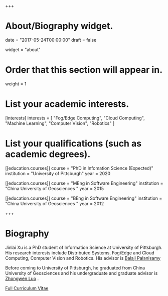 +++
# About/Biography widget.

date = "2017-05-24T00:00:00"
draft = false

widget = "about"

# Order that this section will appear in.
weight = 1

# List your academic interests.
[interests]
  interests = [
    "Fog/Edge Computing",
    "Cloud Computing",
    "Machine Learning",
    "Computer Vision",
	"Robotics"
  ]

# List your qualifications (such as academic degrees).
[[education.courses]]
  course = "PhD in Infomation Science (Expected)"
  institution = "University of Pittsburgh"
  year = 2020

[[education.courses]]
  course = "MEng in Software Engineering"
  institution = "China University of Geosciences "
  year = 2015

[[education.courses]]
  course = "BEng in Software Engineering"
  institution = "China University of Geosciences "
  year = 2012
 
+++

# Biography

Jinlai Xu is a PhD student of Information Science at University of Pittsburgh. His research interests include Distributed Systems, Fog/Edge and Cloud Computing, Computer Vision and Robotics. 
His advisor is [Balaji Palanisamy](http://www.sis.pitt.edu/bpalan/)

Before coming to University of Pittsburgh, he graduated from China University of Geosciences and his undergraduate and graduate advisor is [Zhongwen Luo](http://xgxy.cug.edu.cn/rjgcx/lzw/indexe.htm) .

<a href="cv_XuJinlai.pdf" class="btn btn-info">Full Curriculum Vitae</a>
